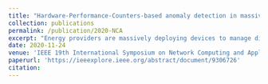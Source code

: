 ```yaml
---
title: "Hardware-Performance-Counters-based anomaly detection in massively deployed smart industrial devices"
collection: publications
permalink: /publication/2020-NCA
excerpt: "Energy providers are massively deploying devices to manage distributed resources or equipment. These devices are used for example to manage the energy of smart factories efficiently or to monitor the infrastructure of smart-grids. By design, they typically exhibit homogeneous behavior, with similar software and hardware architecture. Unfortunately, these devices are also of interest to attackers aiming to develop botnets or compromise companies' security. This paper presents a new protection approach based on Hardware Performance Counters (HPC) to detect anomalies in massively deployed devices. These HPC are processed using outlier detection algorithms. Compared to existing solutions, we propose a lightweight approach based on a comparative analysis of devices' HPC without relying on the modeling of the software applications running on the devices. To assess the relevance and the effectiveness of the approach, a thorough experimental analysis is carried out in a representative industrial-type environment, sampling the data from 100 Raspberry Pi to simulate about 10,000 devices deployed simultaneously. The results show high detection and performance efficiency under different software profiles and attack payloads. Moreover, the calibration of the approach depends primarily on the hardware rather than the application software running on the devices. It should ease its deployment in an operational environment."
date: 2020-11-24
venue: 'IEEE 19th International Symposium on Network Computing and Applications (NCA)'
paperurl: 'https://ieeexplore.ieee.org/abstract/document/9306726'
citation:
---
```

